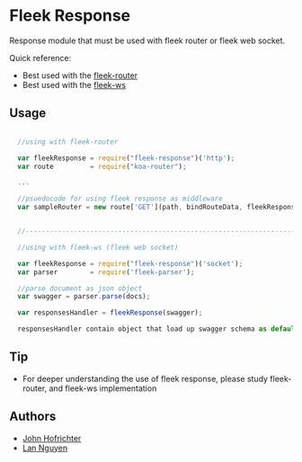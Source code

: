 # Fleek Response

Response module that must be used with fleek router or fleek web socket.

Quick reference:
- Best used with the [fleek-router](#usage)
- Best used with the [fleek-ws](#usage)


## Usage
```javascript

  //using with fleek-router

  var fleekResponse = require("fleek-response")('http');
  var route         = require("koa-router");

  ...

  //psuedocode for using fleek response as middleware
  var sampleRouter = new route['GET'](path, bindRouteData, fleekResponse, middleware);


  //----------------------------------------------------------------------------

  //using with fleek-ws (fleek web socket)

  var fleekResponse = require("fleek-response")('socket');
  var parser        = require('fleek-parser');

  //parse document as json object
  var swagger = parser.parse(docs);

  var responsesHandler = fleekResponse(swagger);

  responsesHandler contain object that load up swagger schema as default response body

```

## Tip
  - For deeper understanding the use of fleek response, please study fleek-router, and fleek-ws implementation

## Authors

- [John Hofrichter](https://github.com/johnhof)
- [Lan Nguyen](https://github.com/lan-nguyen91)
